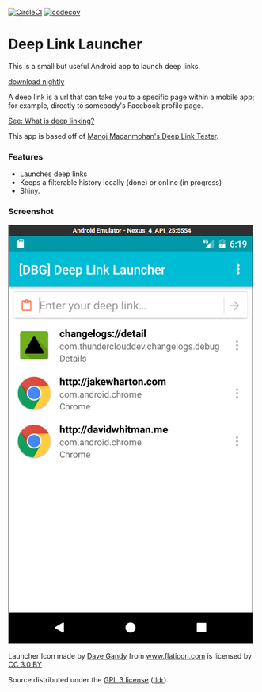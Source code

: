 [![CircleCI](https://circleci.com/gh/davidwhitman/deep-link-launcher/tree/master.svg?style=shield)](https://circleci.com/gh/davidwhitman/deep-link-launcher/tree/master)
[![codecov](https://codecov.io/gh/davidwhitman/deep-link-launcher/branch/master/graph/badge.svg)](https://codecov.io/gh/davidwhitman/deep-link-launcher)

# Deep Link Launcher

This is a small but useful Android app to launch deep links. 

[download nightly](https://circleci.com/api/v1/project/davidwhitman/deep-link-launcher/latest/artifacts/0/$CIRCLE_ARTIFACTS/outputs/apk/app-debug.apk?filter=successful
)

A deep link is a url that can take you to a specific page within a mobile app; for example, directly to somebody's Facebook profile page. 

[See: What is deep linking?](https://branch.io/what-is-deep-linking/)

This app is based off of [Manoj Madanmohan's Deep Link Tester](https://github.com/ManojMadanmohan/dlt).

### Features
- Launches deep links
- Keeps a filterable history locally (done) or online (in progress)
- Shiny.

### Screenshot

![App screenshot](screenshot.png)


<div>Launcher Icon made by <a href="http://www.flaticon.com/authors/dave-gandy" title="Dave Gandy">Dave Gandy</a> from <a href="http://www.flaticon.com" title="Flaticon">www.flaticon.com</a> is licensed by <a href="http://creativecommons.org/licenses/by/3.0/" title="Creative Commons BY 3.0" target="_blank">CC 3.0 BY</a></div>

Source distributed under the [GPL 3 license](LICENSE) ([tldr](https://tldrlegal.com/license/gnu-general-public-license-v3-(gpl-3)#summary)).
